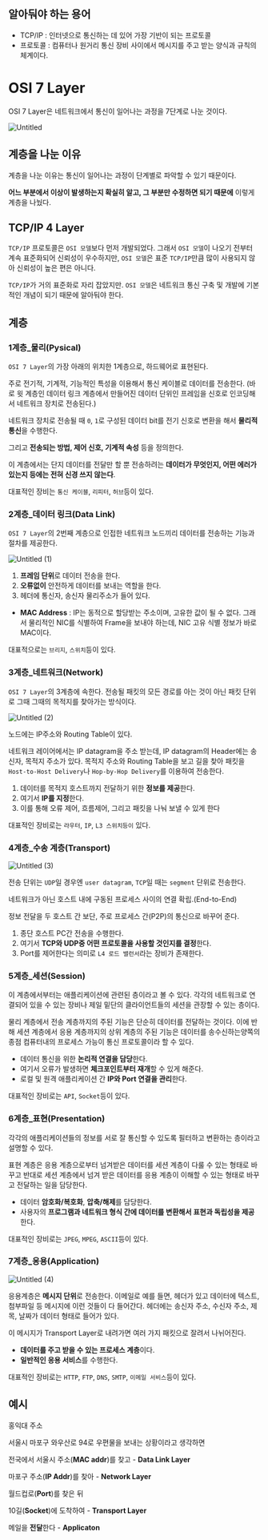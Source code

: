 ## 알아둬야 하는 용어

- TCP/IP : 인터넷으로 통신하는 데 있어 가장 기반이 되는 프로토콜
- 프로토콜 : 컴퓨터나 원거리 통신 장비 사이에서 메시지를 주고 받는 양식과 규칙의 체계이다.

# OSI 7 Layer

OSI 7 Layer은 네트워크에서 통신이 일어나는 과정을 7단계로 나눈 것이다.

![Untitled](https://user-images.githubusercontent.com/101804857/199656019-4e959b52-b881-4836-a14c-0b9906778b53.png)

## 계층을 나눈 이유

계층을 나눈 이유는 통신이 일어나는 과정이 단계별로 파악할 수 있기 때문이다.

**어느 부분에서 이상이 발생하는지 확실히 알고, 그 부분만 수정하면 되기 때문에** 이렇게 계층을 나눴다.

## TCP/IP 4 Layer

`TCP/IP` 프로토콜은 `OSI 모델`보다 먼저 개발되었다. 그래서 `OSI 모델`이 나오기 전부터 계속 표준화되어 신뢰성이 우수하지만, `OSI 모델`은 표준 `TCP/IP`만큼 많이 사용되지 않아 신뢰성이 높은 편은 아니다.

`TCP/IP`가 거의 표준화로 자리 잡았지만. `OSI 모델`은 네트워크 통신 구축 및 개발에 기본적인 개념이 되기 때문에 알아둬야 한다.

## 계층

### 1계층\_물리(Pysical)

`OSI 7 Layer`의 가장 아래의 위치한 1계층으로, 하드웨어로 표현된다.

주로 전기적, 기계적, 기능적인 특성을 이용해서 통신 케이블로 데이터를 전송한다. (바로 윗 계층인 데이터 링크 계층에서 만들어진 데이터 단위인 프레임을 신호로 인코딩해서 네트워크 장치로 전송된다.)

네트워크 장치로 전송될 때 `0`, `1`로 구성된 데이터 bit를 전기 신호로 변환을 해서 **물리적 통신**을 수행한다.

그리고 **전송되는 방법, 제어 신호, 기계적 속성** 등을 정의한다.

이 계층에서는 단지 데이터를 전달만 할 뿐 전송하려는 **데이터가 무엇인지, 어떤 에러가 있는지 등에는 전혀 신경 쓰지 않는다**.

대표적인 장비는 `통신 케이블`, `리피터`, `허브`등이 있다.

### 2계층\_데이터 링크(Data Link)

`OSI 7 Layer`의 2번째 계층으로 인접한 네트워크 노드끼리 데이터를 전송하는 기능과 절차를 제공한다.

![Untitled (1)](https://user-images.githubusercontent.com/101804857/199656081-53c27799-4f83-46d4-aba9-aec314623357.png)

1. **프레임 단위**로 데이터 전송을 한다.
2. **오류없이** 안전하게 데이터를 보내는 역할을 한다.
3. 헤더에 통신자, 송신자 물리주소가 들어 있다.

- **MAC Address** : IP는 동적으로 할당받는 주소이며, 고유한 값이 될 수 없다. 그래서 물리적인 NIC를 식별하여 Frame을 보내야 하는데, NIC 고유 식별 정보가 바로 MAC이다.

대표적으로는 `브리지`, `스위치`등이 있다.

### 3계층\_네트워크(Network)

`OSI 7 Layer`의 3계층에 속한다. 전송될 패킷의 모든 경로를 아는 것이 아닌 패킷 단위로 그때 그때의 목적지를 찾아가는 방식이다.

![Untitled (2)](https://user-images.githubusercontent.com/101804857/199656127-853743e0-bdcc-42c9-a41a-5a86d6067f94.png)

노드에는 IP주소와 Routing Table이 있다.

네트워크 레이어에서는 IP datagram을 주소 받는데, IP datagram의 Header에는 송신자, 목적지 주소가 있다. 목적지 주소와 Routing Table을 보고 길을 찾아 패킷을 `Host-to-Host Delivery`나 `Hop-by-Hop Delivery`를 이용하여 전송한다.

1. 데이터를 목적지 호스트까지 전달하기 위한 **정보를 제공**한다.
2. 여기서 **IP를 지정**한다.
3. 이를 통해 오류 제어, 흐름제어, 그리고 패킷을 나눠 보낼 수 있게 한다

대표적인 장비로는 `라우터`, `IP`, `L3 스위치등이` 있다.

### 4계층\_수송 계층(Transport)

![Untitled (3)](https://user-images.githubusercontent.com/101804857/199656262-47fec7cc-ac10-4327-b90a-c5112c488c3b.png)

전송 단위는 `UDP`일 경우엔 `user datagram`, `TCP`일 때는 `segment` 단위로 전송한다.

네트워크가 아닌 호스트 내에 구동된 프로세스 사이의 연결 확립.(End-to-End)

정보 전달을 두 호스트 간 보단, 주로 프로세스 간(P2P)의 통신으로 바꾸어 준다.

1. 종단 호스트 PC간 전송을 수행한다.
2. 여기서 **TCP와 UDP중 어떤 프로토콜을 사용할 것인지를 결정**한다.
3. Port를 제어한다는 의미로 `L4 로드 밸런서`라는 장비가 존재한다.

### 5계층\_세션(Session)

이 계층에서부터는 애플리케이션에 관련된 층이라고 볼 수 있다. 각각의 네트워크로 연결되어 있을 수 있는 장비나 제일 밑단의 클라이언트들의 세션을 관장할 수 있는 층이다.

물리 계층에서 전송 계층까지의 주된 기능은 단순히 데이터를 전달하는 것이다. 이에 반해 세션 계층에서 응용 계층까지의 상위 계층의 주된 기능은 데이터를 송수신하는양쪽의 종점 컴퓨터내의 프로세스 가능이 통신 프로토콜이라 할 수 있다.

- 데이터 통신을 위한 **논리적 연결을 담당**한다.
- 여기서 오류가 발생하면 **체크포인트부터 재개**할 수 있게 해준다.
- 로컬 및 원격 애플리케이션 간 **IP와 Port 연결을 관리**한다.

대표적인 장비로는 `API`, `Socket`등이 있다.

### 6계층\_표현(**Presentation**)

각각의 애플리케이션들의 정보를 서로 잘 통신할 수 있도록 필터하고 변환하는 층이라고 설명할 수 있다.

표현 계층은 응용 계층으로부터 넘겨받은 데이터를 세션 계층이 다룰 수 있는 형태로 바꾸고 반대로 세션 계층에서 넘겨 받은 데이터를 응용 계층이 이해할 수 있는 형태로 바꾸고 전달하는 일을 담당한다.

- 데이터 **암호화/복호화**, **압축/해제**를 담당한다.
- 사용자의 **프로그램과 네트워크 형식 간에 데이터를 변환해서 표현과 독립성을 제공**한다.

대표적인 장비로는 `JPEG`, `MPEG`, `ASCII`등이 있다.

### 7계층\_응용(**Application**)

![Untitled (4)](https://user-images.githubusercontent.com/101804857/199656326-35188775-11f5-434d-b1e5-364ad4607db9.png)

응용계층은 **메시지 단위**로 전송한다. 이메일로 예를 들면, 헤더가 있고 데이터에 텍스트, 첨부파일 등 메시지에 이런 것들이 다 들어간다. 헤더에는 송신자 주소, 수신자 주소, 제목, 날짜가 데이터 형태로 들어가 있다.

이 메시지가 Transport Layer로 내려가면 여러 가지 패킷으로 잘려서 나뉘어진다.

- **데이터를 주고 받을 수 있는 프로세스 계층**이다.
- **일반적인 응용 서비스**를 수행한다.

대표적인 장비로는 `HTTP`, `FTP`, `DNS`, `SMTP`, `이메일 서비스`등이 있다.

## 예시

홍익대 주소

서울시 마포구 와우산로 94로 우편물을 보내는 상황이라고 생각하면

전국에서 서울시 주소(**MAC addr**)를 찾고 - **Data Link Layer**

마포구 주소(**IP Addr**)를 찾아 - **Network Layer**

월드컵로(**Port**)를 찾은 뒤

10길(**Socket**)에 도착하여 - **Transport Layer**

메일을 **전달**한다 - **Applicaton**
